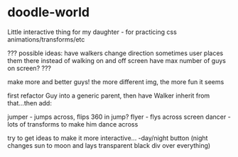 # doodle-world
Little interactive thing for my daughter - for practicing css animations/transforms/etc




???
possible ideas:  have walkers change direction sometimes
user places them there instead of walking on and off screen
have max number of guys on screen?
???

make more and better guys!  the more different img, the more fun it seems 


first refactor Guy into a generic parent, then have Walker inherit from that...then add:

jumper - jumps across, flips 360 in jump?
flyer - flys across screen
dancer - lots of transforms to make him dance across






try to get ideas to make it more interactive...
-day/night button (night changes sun to moon and lays transparent black div over everything)
